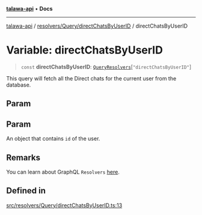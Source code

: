[**talawa-api**](../../../../README.md) • **Docs**

***

[talawa-api](../../../../modules.md) / [resolvers/Query/directChatsByUserID](../README.md) / directChatsByUserID

# Variable: directChatsByUserID

> `const` **directChatsByUserID**: [`QueryResolvers`](../../../../types/generatedGraphQLTypes/type-aliases/QueryResolvers.md)\[`"directChatsByUserID"`\]

This query will fetch all the Direct chats for the current user from the database.

## Param

## Param

An object that contains `id` of the user.

## Remarks

You can learn about GraphQL `Resolvers`
[here](https://www.apollographql.com/docs/apollo-server/data/resolvers/).

## Defined in

[src/resolvers/Query/directChatsByUserID.ts:13](https://github.com/PalisadoesFoundation/talawa-api/blob/6712e9940a5702665afc506fa9f6e9d7e1dc7991/src/resolvers/Query/directChatsByUserID.ts#L13)
